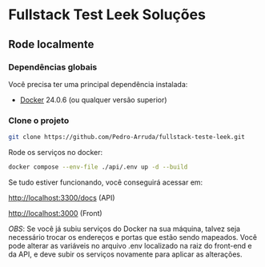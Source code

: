 # Fullstack Test Leek Soluções

## Rode localmente

### Dependências globais

Você precisa ter uma principal dependência instalada:

- [Docker](https://www.docker.com/products/docker-desktop/) 24.0.6 (ou qualquer versão superior)

### Clone o projeto

```bash
git clone https://github.com/Pedro-Arruda/fullstack-teste-leek.git
```

Rode os serviços no docker:

```bash
docker compose --env-file ./api/.env up -d --build
```

Se tudo estiver funcionando, você conseguirá acessar em:

[http://localhost:3300/docs](http://localhost:3300/docs) (API)

[http://localhost:3000](http://localhost:3000) (Front)

_OBS_: Se você já subiu serviços do Docker na sua máquina, talvez seja necessário trocar os endereços e portas que estão sendo mapeados. Você pode alterar as variáveis no arquivo .env localizado na raiz do front-end e da API, e deve subir os serviços novamente para aplicar as alterações.
